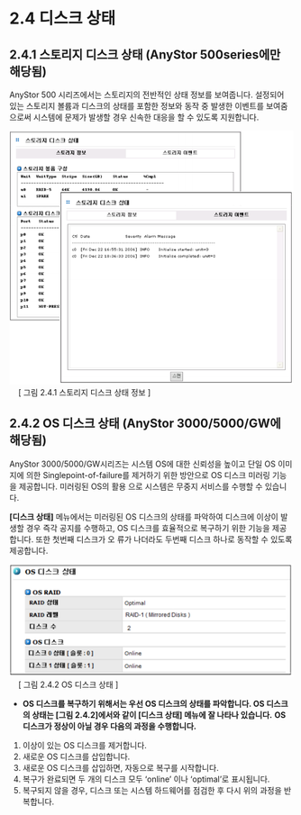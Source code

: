 # 2.4  디스크 상태

## 2.4.1 스토리지 디스크 상태 \(AnyStor 500series에만 해당됨\)

AnyStor 500 시리즈에서는 스토리지의 전반적인 상태 정보를 보여줍니다. 설정되어 있는 스토리지 볼륨과 디스크의 상태를 포함한 정보와 동작 중 발생한 이벤트를 보여줌으로써 시스템에 문제가 발생할 경우 신속한 대응을 할 수 있도록 지원합니다.

  
  
 ![disk](../.gitbook/assets/disk.png)   
     \[ 그림 2.4.1 스토리지 디스크 상태 정보 \]

## 2.4.2 OS 디스크 상태 \(AnyStor 3000/5000/GW에 해당됨\)

AnyStor 3000/5000/GW시리즈는 시스템 OS에 대한 신뢰성을 높이고 단일 OS 이미지에 의한 Singlepoint-of-failure를 제거하기 위한 방안으로 OS 디스크 미러링 기능을 제공합니다. 미러링된 OS의 활용 으로 시스템은 무중지 서비스를 수행할 수 있습니다.   
  


**\[디스크 상태\]** 메뉴에서는 미러링된 OS 디스크의 상태를 파악하여 디스크에 이상이 발생할 경우 즉각 공지를 수행하고, OS 디스크를 효율적으로 복구하기 위한 기능을 제공합니다. 또한 첫번째 디스크가 오 류가 나더라도 두번째 디스크 하나로 동작할 수 있도록 제공합니다.

  
  
 ![osdisk](../.gitbook/assets/osdisk.png)   
     \[ 그림 2.4.2 OS 디스크 상태 \]

*  **OS 디스크를 복구하기 위해서는 우선 OS 디스크의 상태를 파악합니다. OS 디스크의 상태는 \[그림 2.4.2\]에서와 같이 \[디스크 상태\] 메뉴에 잘 나타나 있습니다.**  **OS 디스크가 정상이 아닐 경우 다음의 과정을 수행합니다.** 
  1. 이상이 있는 OS 디스크를 제거합니다.
  2. 새로운 OS 디스크를 삽입합니다.
  3. 새로운 OS 디스크를 삽입하면, 자동으로 복구를 시작합니다.
  4. 복구가 완료되면 두 개의 디스크 모두 ‘online’ 이나 ‘optimal’로 표시됩니다.
  5. 복구되지 않을 경우, 디스크 또는 시스템 하드웨어를 점검한 후 다시 위의 과정을 반복합니다.

